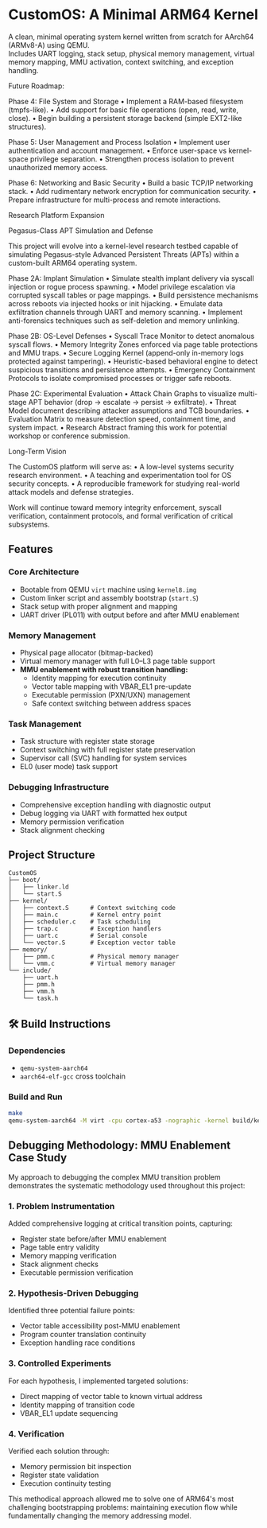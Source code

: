 # CustomOS: A Minimal ARM64 Kernel

A clean, minimal operating system kernel written from scratch for AArch64 (ARMv8-A) using QEMU.  
Includes UART logging, stack setup, physical memory management, virtual memory mapping, MMU activation, context switching, and exception handling.

Future Roadmap:

Phase 4: File System and Storage
	•	Implement a RAM-based filesystem (tmpfs-like).
	•	Add support for basic file operations (open, read, write, close).
	•	Begin building a persistent storage backend (simple EXT2-like structures).

Phase 5: User Management and Process Isolation
	•	Implement user authentication and account management.
	•	Enforce user-space vs kernel-space privilege separation.
	•	Strengthen process isolation to prevent unauthorized memory access.

Phase 6: Networking and Basic Security
	•	Build a basic TCP/IP networking stack.
	•	Add rudimentary network encryption for communication security.
	•	Prepare infrastructure for multi-process and remote interactions.


Research Platform Expansion

Pegasus-Class APT Simulation and Defense

This project will evolve into a kernel-level research testbed capable of simulating Pegasus-style Advanced Persistent Threats (APTs) within a custom-built ARM64 operating system.

Phase 2A: Implant Simulation
	•	Simulate stealth implant delivery via syscall injection or rogue process spawning.
	•	Model privilege escalation via corrupted syscall tables or page mappings.
	•	Build persistence mechanisms across reboots via injected hooks or init hijacking.
	•	Emulate data exfiltration channels through UART and memory scanning.
	•	Implement anti-forensics techniques such as self-deletion and memory unlinking.

Phase 2B: OS-Level Defenses
	•	Syscall Trace Monitor to detect anomalous syscall flows.
	•	Memory Integrity Zones enforced via page table protections and MMU traps.
	•	Secure Logging Kernel (append-only in-memory logs protected against tampering).
	•	Heuristic-based behavioral engine to detect suspicious transitions and persistence attempts.
	•	Emergency Containment Protocols to isolate compromised processes or trigger safe reboots.

Phase 2C: Experimental Evaluation
	•	Attack Chain Graphs to visualize multi-stage APT behavior (drop → escalate → persist → exfiltrate).
	•	Threat Model document describing attacker assumptions and TCB boundaries.
	•	Evaluation Matrix to measure detection speed, containment time, and system impact.
	•	Research Abstract framing this work for potential workshop or conference submission.


Long-Term Vision

The CustomOS platform will serve as:
	•	A low-level systems security research environment.
	•	A teaching and experimentation tool for OS security concepts.
	•	A reproducible framework for studying real-world attack models and defense strategies.

Work will continue toward memory integrity enforcement, syscall verification, containment protocols, and formal verification of critical subsystems.

## Features

### Core Architecture
- Bootable from QEMU `virt` machine using `kernel8.img`
- Custom linker script and assembly bootstrap (`start.S`)
- Stack setup with proper alignment and mapping
- UART driver (PL011) with output before and after MMU enablement

### Memory Management
- Physical page allocator (bitmap-backed)
- Virtual memory manager with full L0–L3 page table support
- **MMU enablement with robust transition handling:**
  - Identity mapping for execution continuity
  - Vector table mapping with VBAR_EL1 pre-update
  - Executable permission (PXN/UXN) management
  - Safe context switching between address spaces

### Task Management
- Task structure with register state storage
- Context switching with full register state preservation
- Supervisor call (SVC) handling for system services
- EL0 (user mode) task support

### Debugging Infrastructure
- Comprehensive exception handling with diagnostic output
- Debug logging via UART with formatted hex output
- Memory permission verification
- Stack alignment checking

## Project Structure
```
CustomOS
├── boot/
│   ├── linker.ld
│   └── start.S
├── kernel/
│   ├── context.S      # Context switching code
│   ├── main.c         # Kernel entry point
│   ├── scheduler.c    # Task scheduling
│   ├── trap.c         # Exception handlers
│   ├── uart.c         # Serial console
│   └── vector.S       # Exception vector table
├── memory/
│   ├── pmm.c          # Physical memory manager
│   └── vmm.c          # Virtual memory manager
└── include/
    ├── uart.h
    ├── pmm.h
    ├── vmm.h
    └── task.h
```

## 🛠 Build Instructions

### Dependencies
- `qemu-system-aarch64`
- `aarch64-elf-gcc` cross toolchain

### Build and Run

```bash
make
qemu-system-aarch64 -M virt -cpu cortex-a53 -nographic -kernel build/kernel8.img
```

## Debugging Methodology: MMU Enablement Case Study

My approach to debugging the complex MMU transition problem demonstrates the systematic methodology used throughout this project:

### 1. Problem Instrumentation
Added comprehensive logging at critical transition points, capturing:
- Register state before/after MMU enablement
- Page table entry validity
- Memory mapping verification
- Stack alignment checks
- Executable permission verification

### 2. Hypothesis-Driven Debugging
Identified three potential failure points:
- Vector table accessibility post-MMU enablement
- Program counter translation continuity
- Exception handling race conditions

### 3. Controlled Experiments
For each hypothesis, I implemented targeted solutions:
- Direct mapping of vector table to known virtual address
- Identity mapping of transition code
- VBAR_EL1 update sequencing

### 4. Verification
Verified each solution through:
- Memory permission bit inspection
- Register state validation
- Execution continuity testing

This methodical approach allowed me to solve one of ARM64's most challenging bootstrapping problems: maintaining execution flow while fundamentally changing the memory addressing model.